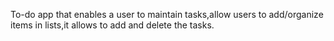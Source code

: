 To-do app that enables a user to maintain tasks,allow users to add/organize items in lists,it allows to add and delete the tasks.
